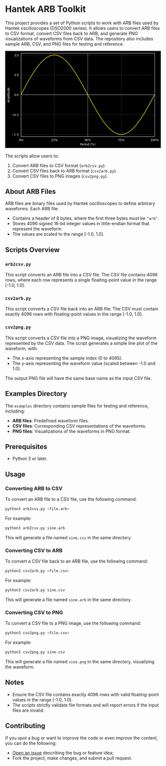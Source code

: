 # Hantek ARB Toolkit

This project provides a set of Python scripts to work with ARB files used by Hantek oscilloscopes (DSO2000 series). It allows users to convert ARB files to CSV format, convert CSV files back to ARB, and generate PNG visualizations of waveforms from CSV data. The repository also includes sample ARB, CSV, and PNG files for testing and reference.

![example](examples/sine.png)

The scripts allow users to:

1. Convert ARB files to CSV format (`arb2csv.py`).
2. Convert CSV files back to ARB format (`csv2arb.py`).
3. Convert CSV files to PNG images (`csv2png.py`).

## About ARB Files

ARB files are binary files used by Hantek oscilloscopes to define arbitrary waveforms. Each ARB file:

- Contains a header of 8 bytes, where the first three bytes must be `"arb"`.
- Stores 4096 signed 16-bit integer values in little-endian format that represent the waveform.
- The values are scaled to the range [-1.0, 1.0].

## Scripts Overview

### `arb2csv.py`

This script converts an ARB file into a CSV file. The CSV file contains 4096 rows, where each row represents a single floating-point value in the range [-1.0, 1.0].

### `csv2arb.py`

This script converts a CSV file back into an ARB file. The CSV must contain exactly 4096 rows with floating-point values in the range [-1.0, 1.0].

### `csv2png.py`

This script converts a CSV file into a PNG image, visualizing the waveform represented by the CSV data. The script generates a simple line plot of the waveform, with:

- The x-axis representing the sample index (0 to 4095).
- The y-axis representing the waveform value (scaled between -1.0 and 1.0).

The output PNG file will have the same base name as the input CSV file.

## Examples Directory

The `examples` directory contains sample files for testing and reference, including:

- **ARB files**: Predefined waveform files.
- **CSV files**: Corresponding CSV representations of the waveforms.
- **PNG files**: Visualizations of the waveforms in PNG format.

## Prerequisites

- Python 3 or later.

## Usage

### Converting ARB to CSV

To convert an ARB file to a CSV file, use the following command:

```bash
python3 arb2csv.py <file.arb>
```

For example:

```bash
python3 arb2csv.py sine.arb
```

This will generate a file named `sine.csv` in the same directory.

### Converting CSV to ARB

To convert a CSV file back to an ARB file, use the following command:

```bash
python3 csv2arb.py <file.csv>
```

For example:

```bash
python3 csv2arb.py sine.csv
```

This will generate a file named `sine.arb` in the same directory.

### Converting CSV to PNG

To convert a CSV file to a PNG image, use the following command:

```bash
python3 csv2png.py <file.csv>
```

For example:

```bash
python3 csv2png.py sine.csv
```

This will generate a file named `sine.png` in the same directory, visualizing the waveform.

## Notes

- Ensure the CSV file contains exactly 4096 rows with valid floating-point values in the range [-1.0, 1.0].
- The scripts strictly validate file formats and will report errors if the input files are invalid.

## Contributing

If you spot a bug or want to improve the code or even improve the content, you can do the following:

- [Open an issue](https://github.com/cfgnunes/hantek-arb/issues/new)
  describing the bug or feature idea;
- Fork the project, make changes, and submit a pull request.
